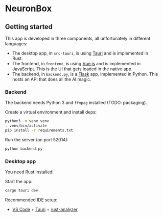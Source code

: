 # NeuronBox

## Getting started

This app is developed in three components, all unfortunately in different languages:

- The desktop app, in `src-tauri`, is using [Tauri](https://tauri.app/) and is implemented in Rust.
- The frontend, in `frontend`, is using [Vue.js](https://vuejs.org/) and is implemented in JavaScript. This is the UI that gets loaded in the native app.
- The backend, in `backend.py`, is a [Flask](https://flask.palletsprojects.com/) app, implemented in Python. This hosts an API that does all the AI magic.

### Backend

The backend needs Python 3 and `ffmpeg` installed (TODO: packaging).

Create a virtual environment and install deps:

```sh
python3 -m venv venv
. venv/bin/activate
pip install -r requirements.txt
```

Run the server (on port 52014):

```sh
python backend.py
```

### Desktop app

You need Rust installed.

Start the app:

```sh
cargo tauri dev
```

Recommended IDE setup:

- [VS Code](https://code.visualstudio.com/) + [Tauri](https://marketplace.visualstudio.com/items?itemName=tauri-apps.tauri-vscode) + [rust-analyzer](https://marketplace.visualstudio.com/items?itemName=rust-lang.rust-analyzer)
